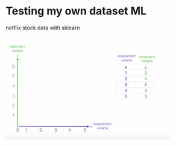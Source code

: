 # Testing my own dataset ML
netflix stock data with sklearn
![Alt text](rmimg/img1.jpg?raw=true "Title")
